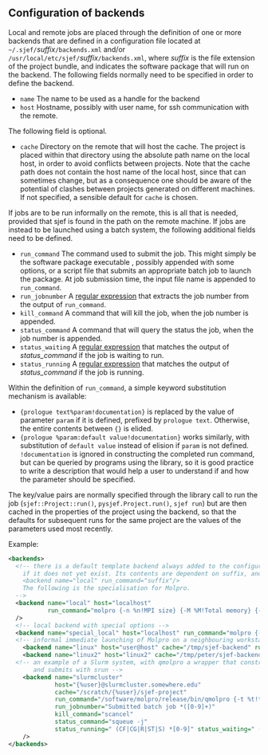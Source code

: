 ## Configuration of backends
Local and remote jobs are placed through the definition of one or more
backends that are defined in a configuration file located at `~/.sjef/`*suffix*`/backends.xml` and/or `/usr/local/etc/sjef/`*suffix*`/backends.xml`, where *suffix* is the file extension of the project bundle, and indicates the software package that will run on the backend.
The following fields normally need to be specified in order to define the backend.

- `name` The name to be used as a handle for the backend
- `host` Hostname, possibly with user name, for ssh communication with the remote.

The following field is optional.
- `cache` Directory on the remote that will host the cache.
The project is placed within that directory using the absolute path name on the local host, in order to avoid conflicts between projects. Note that the cache path does not contain the host name of the local host, since that can sometimes change, but as a consequence one should be aware of the potential of clashes between projects generated on different machines.
 If not specified, a sensible default for `cache` is chosen.

If jobs are to be run informally on the remote, this is all that is needed, provided that sjef is found in the path on the remote machine.  If jobs are instead to be launched using a batch system, the following additional fields need to be defined.
- `run_command` The command used to submit the job. This might simply be the software package executable , possibly appended with some options, or a script file that submits an appropriate batch job to launch the package. At job submission time, the input file name is appended to `run_command`.
- `run_jobnumber` A [regular expression](http://www.cplusplus.com/reference/regex/ECMAScript/) that extracts the job number from the output of `run_command`.
- `kill_command` A command that will kill the job, when the job number is appended.
- `status_command` A command that will query the status the job, when the job number is appended.
- `status_waiting` A [regular expression](http://www.cplusplus.com/reference/regex/ECMAScript/) that matches the output of _status_command_ if the job is waiting to run.
- `status_running` A [regular expression](http://www.cplusplus.com/reference/regex/ECMAScript/) that matches the output of _status_command_ if the job is running.

Within the definition of `run_command`, a simple keyword substitution mechanism is available:

- `{prologue text%param!documentation}` is replaced by the value of parameter `param` if it is defined, prefixed by `prologue text`. Otherwise, the entire contents between `{}` is elided.
- `{prologue %param:default value!documentation}` works similarly, with substitution of `default value` instead of elision if `param` is not defined. `!documentation` is ignored in constructing the completed run command, but can be queried by programs using the library, so it is good practice to write a description that would help a user to understand if and how the parameter should be specified.

The key/value pairs are normally specified through the library call to run the job (`sjef::Project::run()`, `pysjef.Project.run()`, `sjef run`) but are then cached in the properties of the project using the backend, so that the defaults for subsequent runs for the same project are the values of the parameters used most recently. 

Example:

<!--- @cond DoNotRaiseWarning
--->
```xml
<backends>
  <!-- there is a default template backend always added to the configuration file by the library
    if it does not yet exist. Its contents are dependent on suffix, and without specialisation is 
    <backend name="local" run_command="suffix"/>
    The following is the specialisation for Molpro.
  -->
  <backend name="local" host="localhost"
           run_command="molpro {-n %n!MPI size} {-M %M!Total memory} {-m %m!Memory per process} {-G %G!GA memory}"
  />
  <!-- local backend with special options -->
  <backend name="special_local" host="localhost" run_command="molpro {-n %n:2!MPI size} {-m %m:100M!Memory} {-G %G!GA memory}"/>
  <!-- informal immediate launching of Molpro on a neighbouring workstation -->
    <backend name="linux" host="user@host" cache="/tmp/sjef-backend" run_command="molpro"/>
    <backend name="linux2" host="linux2" cache="/tmp/peter/sjef-backend" run_command="myMolpro/bin/molpro"/>
  <!-- an example of a Slurm system, with qmolpro a wrapper that constructs a Molpro job script,
       and submits with srun -->
    <backend name="slurmcluster"
             host="{%user}@slurmcluster.somewhere.edu"
             cache="/scratch/{%user}/sjef-project"
             run_command="/software/molpro/release/bin/qmolpro {-t %t!time limit in seconds} {-n %n!number of MPI processes} {-m %m!memory} {-G %G!Global Arrays memory} {-q %q:compute!batch queue}"
             run_jobnumber="Submitted batch job *([0-9]+)"
             kill_command="scancel"
             status_command="squeue -j"
             status_running=" (CF|CG|R|ST|S) *[0-9]" status_waiting=" (PD|SE) *[0-9]"
    />
</backends>
```
<!--- @endcond --->

[//]: # ( @page backends sjef-project backends)
